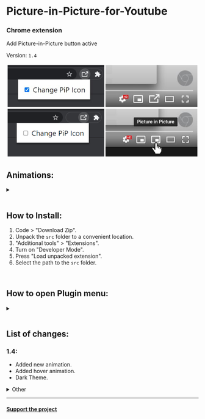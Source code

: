 # Picture-in-Picture-for-Youtube
### Chrome extension

Add Picture-in-Picture button active

Version: <code>1.4</code>

<img src="image.png"></img>

## Animations:
<details>
  <summary></summary>
  
  Animation 1:</br>
  ![Alt Text](animation1.gif)</br>
  Animation 2:</br>
  ![Alt Text](animation2.gif)</br>
  Animation 3:</br>
  ![Alt Text](animation3.gif)
</details>

</br>

## How to Install:
1. Code > "Download Zip".
2. Unpack the ```src``` folder to a convenient location.
3. "Additional tools" > "Extensions".
4. Turn on "Developer Mode".
5. Press "Load unpacked extension".
6. Select the path to the ```src``` folder.

</br>

## How to open Plugin menu:
<details>
  <summary></summary>
  
  ![Alt Text](img1.png)</br>
  ![Alt Text](img2.png)
</details>

</br>

## List of changes:
### 1.4:
* Added new animation.
* Added hover animation.
* Dark Theme.

<details>
  <summary>Other</summary>
  
  ### 1.3:
  * The plugin is adapted for the new YouTube interface.
  * Added animation (enable it in the settings)

  ### 1.2:
  * Fixed a bug where the button did not appear. (Previously, it was necessary to reload the page)

  ### 1.1:
  * The button is hidden in full screen mode.
  * Changed the icon of the button during the active "Picture in Picture" mode.
  * Now you can make the choice to change the custom button or not.

  ### 1.0:
  * The "Picture in Picture" button is now displayed.
  * The button is changed to a custom one.
  
</details>

<hr>

#### <a href="https://www.donationalerts.com/r/super_zombi">Support the project</a>
